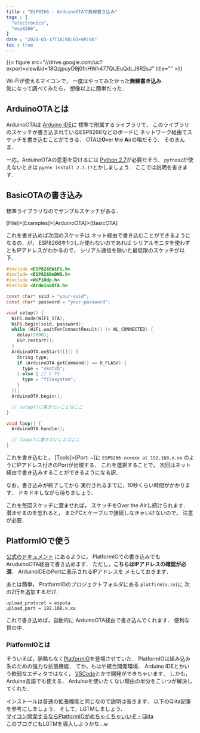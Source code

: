 ```yaml
---
title : "ESP8266 : ArduinoOTAで無線書き込み"
tags : [
  "electronics",
  "esp8266",
]
date : "2020-03-17T16:08:03+09:00"
toc : true
---
```


{{< figure src="//drive.google.com/uc?export=view&id=18QzjpuyO9j0fnHWh477QUEuQdLJ9R2sJ" title="" >}}

Wi-Fiが使えるマイコンで，
一度はやってみたかった**無線書き込み**.  
気になって調べてみたら，
想像以上に簡単だった．

<!--more-->


## ArduinoOTAとは

ArduinoOTAは
[Arduino IDE](https://www.arduino.cc/en/main/software)に
標準で附属するライブラリで，
このライブラリのスケッチが書き込まれているESP8266などのボードに
ネットワーク経由でスケッチを書き込むことができる．
OTAは**O**ver **t**he **A**irの略だそう．
そのまんま．

一応，ArduinoOTAの恩恵を受けるには
[Python 2.7](https://www.python.org/)が必要だそう．
`python2`が使えないときは
`pyenv install 2.7.17`とかしましょう．
ここでは説明を省きます．


## BasicOTAの書き込み

標準ライブラリなのでサンプルスケッチがある．

[File]>[Examples]>[ArduinoOTA]>[BasicOTA]

これを書き込めば次回のスケッチは
ネット経由で書き込むことができるようになるの．が，
ESP8266を1つしか使わないのであれば
シリアルモニタを使わずともIPアドレスがわかるので，
シリアル通信を除いた最低限のスケッチが以下．

```c
#include <ESP8266WiFi.h>
#include <ESP8266mDNS.h>
#include <WiFiUdp.h>
#include <ArduinoOTA.h>

const char* ssid = "your-ssid";
const char* password = "your-password";

void setup() {
  WiFi.mode(WIFI_STA);
  WiFi.begin(ssid, password);
  while (WiFi.waitForConnectResult() != WL_CONNECTED) {
    delay(5000);
    ESP.restart();
  }
  ArduinoOTA.onStart([]() {
    String type;
    if (ArduinoOTA.getCommand() == U_FLASH) {
      type = "sketch";
    } else { // U_FS
      type = "filesystem";
    }
  });
  ArduinoOTA.begin();

  // setup()に書きたいことはここ
}

void loop() {
  ArduinoOTA.handle();

  // loop()に書きたいことはここ
}
```

これを書き込むと，
[Tools]>[Port: ~]に
`ESP8266-xxxxxx at 192.168.x.xx`
のようにIPアドレス付きのPortが出現する．
これを選択することで，
次回はネット経由で書き込みすることができるようになる訳．

なお，書き込みが終了してから
実行されるまでに，10秒くらい時間がかかります．
ドキドキしながら待ちましょう．

これを毎回スケッチに潜ませれば，
スケッチをOver the Airし続けられます．
潜ませるのを忘れると，
またPCとケーブルで接続しなきゃいけないので，
注意が必要．

## PlatformIOで使う

[公式のドキュメント](https://docs.platformio.org/en/latest/platforms/espressif8266.html#over-the-air-ota-update)
にあるように，
PlatformIOでの書き込みでも
AruduinoOTA経由で書き込めます．
ただし，**こちらはIPアドレスの確認が必須**．
ArduinoIDEのPortに表示されるIPアドレスを
メモしておきます．

あとは簡単，
PratformIOのプロジェクトフォルダにある
`platfirmio.ini`に
次の2行を追加するだけ.

```
upload_protocol = espota
upload_port = 192.168.x.xx
```

これで書き込めば，自動的に
ArduinoOTA経由で書き込んでくれます．
便利な世の中．

### PlatformIOとは

そういえば，脈略もなく[PlatformIO](https://platformio.org/)を登場させていた．
PlatformIOは組み込み系のための強力な拡張機能．
てか，もはや統合開発環境．
Arduino IDEとかいう軟弱なエディタではなく，
[VSCode](https://code.visualstudio.com/)とかで開発ができちゃいます．
しかも，Arduino言語でも使える．
Arduinoを使いたくない理由の半分をこいつが解決してくれた．

インストールは普通の拡張機能と同じなので説明は省きます．
以下のQiita記事を参考にしましょう．
そして，LGTMしましょう．  
[マイコン開発するならPlatformIOがめちゃくちゃいいぞ - Qiita](https://qiita.com/JotaroS/items/1930f156aab953194c9a)  
このブログにもLGTMを導入しようかな...w

